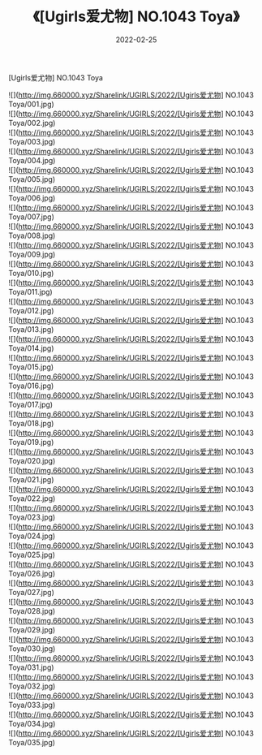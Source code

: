 ﻿---
layout: post
title:  《[Ugirls爱尤物] NO.1043 Toya》
date:   2022-02-25
img: http://img.660000.xyz/Sharelink/UGIRLS/2022/[Ugirls爱尤物] NO.1043 Toya/000.jpg
categories: [美女, 清纯, 唯美]
---

[Ugirls爱尤物] NO.1043 Toya

 ![](http://img.660000.xyz/Sharelink/UGIRLS/2022/[Ugirls爱尤物] NO.1043 Toya/001.jpg) <br>![](http://img.660000.xyz/Sharelink/UGIRLS/2022/[Ugirls爱尤物] NO.1043 Toya/002.jpg) <br>![](http://img.660000.xyz/Sharelink/UGIRLS/2022/[Ugirls爱尤物] NO.1043 Toya/003.jpg) <br>![](http://img.660000.xyz/Sharelink/UGIRLS/2022/[Ugirls爱尤物] NO.1043 Toya/004.jpg) <br>![](http://img.660000.xyz/Sharelink/UGIRLS/2022/[Ugirls爱尤物] NO.1043 Toya/005.jpg) <br>![](http://img.660000.xyz/Sharelink/UGIRLS/2022/[Ugirls爱尤物] NO.1043 Toya/006.jpg) <br>![](http://img.660000.xyz/Sharelink/UGIRLS/2022/[Ugirls爱尤物] NO.1043 Toya/007.jpg) <br>![](http://img.660000.xyz/Sharelink/UGIRLS/2022/[Ugirls爱尤物] NO.1043 Toya/008.jpg) <br>![](http://img.660000.xyz/Sharelink/UGIRLS/2022/[Ugirls爱尤物] NO.1043 Toya/009.jpg) <br>![](http://img.660000.xyz/Sharelink/UGIRLS/2022/[Ugirls爱尤物] NO.1043 Toya/010.jpg) <br>![](http://img.660000.xyz/Sharelink/UGIRLS/2022/[Ugirls爱尤物] NO.1043 Toya/011.jpg) <br>![](http://img.660000.xyz/Sharelink/UGIRLS/2022/[Ugirls爱尤物] NO.1043 Toya/012.jpg) <br>![](http://img.660000.xyz/Sharelink/UGIRLS/2022/[Ugirls爱尤物] NO.1043 Toya/013.jpg) <br>![](http://img.660000.xyz/Sharelink/UGIRLS/2022/[Ugirls爱尤物] NO.1043 Toya/014.jpg) <br>![](http://img.660000.xyz/Sharelink/UGIRLS/2022/[Ugirls爱尤物] NO.1043 Toya/015.jpg) <br>![](http://img.660000.xyz/Sharelink/UGIRLS/2022/[Ugirls爱尤物] NO.1043 Toya/016.jpg) <br>![](http://img.660000.xyz/Sharelink/UGIRLS/2022/[Ugirls爱尤物] NO.1043 Toya/017.jpg) <br>![](http://img.660000.xyz/Sharelink/UGIRLS/2022/[Ugirls爱尤物] NO.1043 Toya/018.jpg) <br>![](http://img.660000.xyz/Sharelink/UGIRLS/2022/[Ugirls爱尤物] NO.1043 Toya/019.jpg) <br>![](http://img.660000.xyz/Sharelink/UGIRLS/2022/[Ugirls爱尤物] NO.1043 Toya/020.jpg) <br>![](http://img.660000.xyz/Sharelink/UGIRLS/2022/[Ugirls爱尤物] NO.1043 Toya/021.jpg) <br>![](http://img.660000.xyz/Sharelink/UGIRLS/2022/[Ugirls爱尤物] NO.1043 Toya/022.jpg) <br>![](http://img.660000.xyz/Sharelink/UGIRLS/2022/[Ugirls爱尤物] NO.1043 Toya/023.jpg) <br>![](http://img.660000.xyz/Sharelink/UGIRLS/2022/[Ugirls爱尤物] NO.1043 Toya/024.jpg) <br>![](http://img.660000.xyz/Sharelink/UGIRLS/2022/[Ugirls爱尤物] NO.1043 Toya/025.jpg) <br>![](http://img.660000.xyz/Sharelink/UGIRLS/2022/[Ugirls爱尤物] NO.1043 Toya/026.jpg) <br>![](http://img.660000.xyz/Sharelink/UGIRLS/2022/[Ugirls爱尤物] NO.1043 Toya/027.jpg) <br>![](http://img.660000.xyz/Sharelink/UGIRLS/2022/[Ugirls爱尤物] NO.1043 Toya/028.jpg) <br>![](http://img.660000.xyz/Sharelink/UGIRLS/2022/[Ugirls爱尤物] NO.1043 Toya/029.jpg) <br>![](http://img.660000.xyz/Sharelink/UGIRLS/2022/[Ugirls爱尤物] NO.1043 Toya/030.jpg) <br>![](http://img.660000.xyz/Sharelink/UGIRLS/2022/[Ugirls爱尤物] NO.1043 Toya/031.jpg) <br>![](http://img.660000.xyz/Sharelink/UGIRLS/2022/[Ugirls爱尤物] NO.1043 Toya/032.jpg) <br>![](http://img.660000.xyz/Sharelink/UGIRLS/2022/[Ugirls爱尤物] NO.1043 Toya/033.jpg) <br>![](http://img.660000.xyz/Sharelink/UGIRLS/2022/[Ugirls爱尤物] NO.1043 Toya/034.jpg) <br>![](http://img.660000.xyz/Sharelink/UGIRLS/2022/[Ugirls爱尤物] NO.1043 Toya/035.jpg) <br>